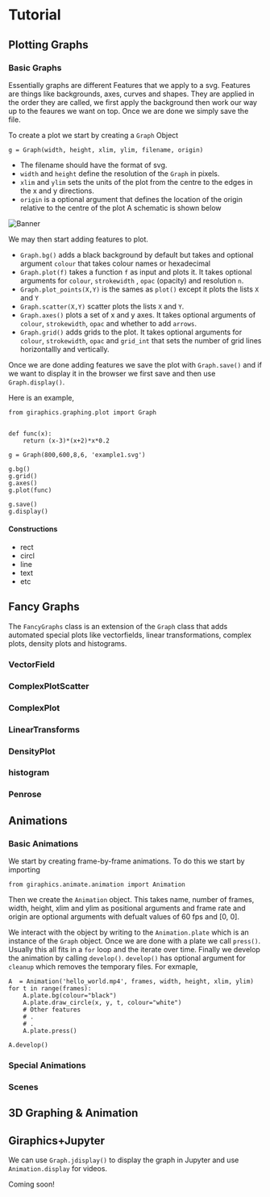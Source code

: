 # Tutorial 

## Plotting Graphs
### Basic Graphs

Essentially graphs are different Features that we apply to a svg. Features are things like backgrounds, axes, curves and shapes.
They are applied in the order they are called, we first apply the background then work our way up to the feaures we want on top. 
Once we are done we simply save the file.
 
To create a plot we start by creating a `Graph` Object

```
g = Graph(width, height, xlim, ylim, filename, origin)
```
* The filename should have the format of svg.
 * `width` and `height` define the resolution of the `Graph` in pixels.
 * `xlim` and `ylim` sets the units of the plot from the centre to the edges in the x and y directions.
 * `origin` is a optional argument that defines the location of the origin relative to the centre of the plot
 A schematic is shown below
 
 ![Banner](https://github.com/tghira16/GiraFix/blob/master/res/schematic.svg?raw=true=250x)

We may then start adding features to plot. 
* `Graph.bg()` adds a black background by default but takes and optional argument
`colour` that takes colour names or hexadecimal
* `Graph.plot(f)` takes a function `f` as input and plots it. It takes optional arguments for `colour`, `strokewidth` , `opac` (opacity)
and resolution `n`.
* `Graph.plot_points(X,Y)` is the sames as `plot()` except it plots the lists `X` and `Y`
* `Graph.scatter(X,Y)`  scatter plots the lists `X` and `Y`.
* `Graph.axes()` plots a set of x and y axes. It takes optional arguments of `colour`, `strokewidth`, `opac` and 
whether to add `arrows`.
* `Graph.grid()` adds grids to the plot. It takes optional arguments for `colour`,  `strokewidth`, `opac` and `grid_int` that
sets the number of grid lines horizontallly and vertically.

Once we are done adding features we save the plot with `Graph.save()` and if we want to display it in the browser we first save and then use `Graph.display()`. 

Here is an example,

```
from giraphics.graphing.plot import Graph


def func(x):
    return (x-3)*(x+2)*x*0.2

g = Graph(800,600,8,6, 'example1.svg')

g.bg()
g.grid()
g.axes()
g.plot(func)

g.save()
g.display()
```
#### Constructions

* rect
* circl
* line
* text 
* etc
## Fancy Graphs

The `FancyGraphs` class is an extension of the `Graph` class that adds automated special plots
like vectorfields, linear transformations, complex plots, density plots and histograms.
### VectorField
### ComplexPlotScatter
### ComplexPlot
### LinearTransforms
### DensityPlot
### histogram 
### Penrose

## Animations

### Basic Animations
We start by creating frame-by-frame animations. To do this we start by importing

```
from giraphics.animate.animation import Animation
```

Then we create the `Animation` object. This takes name, number of frames, width, height, xlim and ylim as positional arguments and frame rate and origin are optional arguments with defualt values of 60 fps and [0, 0].

We interact with the object by writing to the `Animation.plate` which is an instance of the `Graph` object. Once we are done with a plate we call `press()`. Usually this all fits in a `for` loop and the iterate over time.  Finally we develop the animation by calling `develop()`. `develop()` has optional argument for `cleanup` which  removes the temporary files. For exmaple,

```
A  = Animation('hello_world.mp4', frames, width, height, xlim, ylim)
for t in range(frames):
    A.plate.bg(colour="black")
    A.plate.draw_circle(x, y, t, colour="white")
    # Other features
    # .
    # .
    A.plate.press()

A.develop()
```



### Special Animations 

### Scenes

## 3D Graphing & Animation

## Giraphics+Jupyter
We can use `Graph.jdisplay()` to display the graph in Jupyter and use `Animation.display` for videos.

Coming soon!
